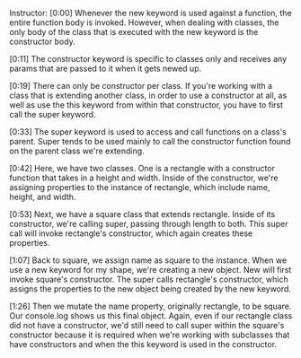 Instructor: [0:00] Whenever the new keyword is used against a function, the entire function body is invoked. However, when dealing with classes, the only body of the class that is executed with the new keyword is the constructor body.

[0:11] The constructor keyword is specific to classes only and receives any params that are passed to it when it gets newed up.

[0:19] There can only be constructor per class. If you're working with a class that is extending another class, in order to use a constructor at all, as well as use the this keyword from within that constructor, you have to first call the super keyword.

[0:33] The super keyword is used to access and call functions on a class's parent. Super tends to be used mainly to call the constructor function found on the parent class we're extending.

[0:42] Here, we have two classes. One is a rectangle with a constructor function that takes in a height and width. Inside of the constructor, we're assigning properties to the instance of rectangle, which include name, height, and width.

[0:53] Next, we have a square class that extends rectangle. Inside of its constructor, we're calling super, passing through length to both. This super call will invoke rectangle's constructor, which again creates these properties.

[1:07] Back to square, we assign name as square to the instance. When we use a new keyword for my shape, we're creating a new object. New will first invoke square's constructor. The super calls rectangle's constructor, which assigns the properties to the new object being created by the new keyword.

[1:26] Then we mutate the name property, originally rectangle, to be square. Our console.log shows us this final object. Again, even if our rectangle class did not have a constructor, we'd still need to call super within the square's constructor because it is required when we're working with subclasses that have constructors and when the this keyword is used in the constructor.
